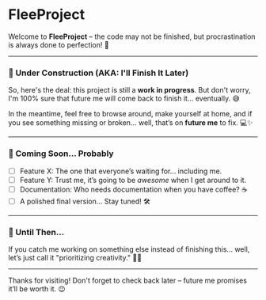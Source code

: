 # FleeProject

Welcome to **FleeProject** – the code may not be finished, but procrastination is always done to perfection! 🚀

---

### 🚧 Under Construction (AKA: I'll Finish It Later)

So, here's the deal: this project is still a **work in progress**. But don't worry, I'm 100% sure that future me will come back to finish it... eventually. 😅

In the meantime, feel free to browse around, make yourself at home, and if you see something missing or broken... well, that’s on **future me** to fix. 💻✨

---

### 🌱 Coming Soon... Probably

- [ ] Feature X: The one that everyone’s waiting for... including me.
- [ ] Feature Y: Trust me, it’s going to be *awesome* when I get around to it.
- [ ] Documentation: Who needs documentation when you have coffee? ☕
- [ ] A polished final version... Stay tuned! 🛠️

---

### 👀 Until Then...
If you catch me working on something else instead of finishing this... well, let’s just call it "prioritizing creativity." 🎨✨

---

Thanks for visiting! Don't forget to check back later – future me promises it’ll be worth it. 😉
